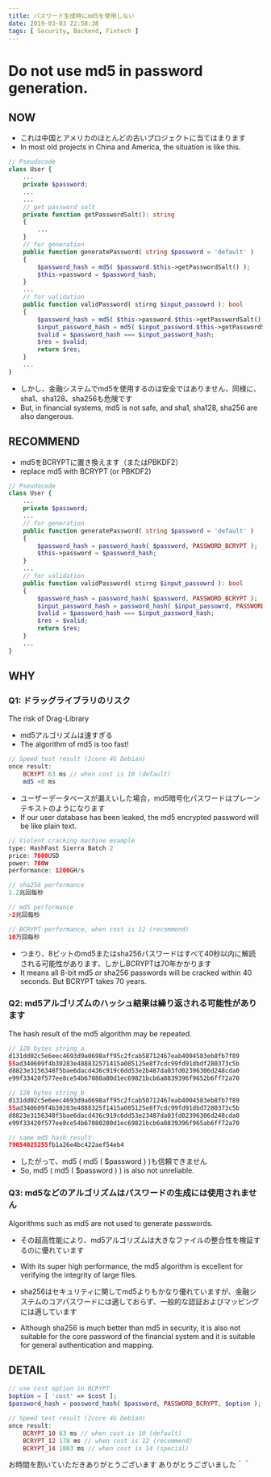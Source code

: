 ```yaml
---
title: パスワード生成時にmd5を使用しない
date: 2019-03-03 22:58:38
tags: [ Security, Backend, Fintech ]
---
```


# Do not use md5 in password generation.

## NOW
- これは中国とアメリカのほとんどの古いプロジェクトに当てはまります
- In most old projects in China and America, the situation is like this.

```php
// Pseudocode
class User {
	...
	private $password;
	...
	...
	// get password salt
	private function getPasswordSalt(): string
	{
		...
	}
	// for generation
	public function generatePassword( string $password = 'default' )
	{
		$password_hash = md5( $password.$this->getPasswordSalt() );
		$this->password = $password_hash;
	}
	...
	// for validation
	public function validPassword( stirng $input_passowrd ): bool
	{
		$password_hash = md5( $this->password.$this->getPasswordSalt() );
		$input_password_hash = md5( $input_password.$this->getPasswordSalt() );
		$valid = $password_hash === $input_password_hash;
		$res = $valid;
		return $res;
	}
	...
}
```

- しかし、金融システムでmd5を使用するのは安全ではありません，同様に、sha1、sha128、sha256も危険です
- But, in financial systems, md5 is not safe, and sha1, sha128, sha256 are also dangerous.

## RECOMMEND
- md5をBCRYPTに置き換えます（またはPBKDF2）
- replace md5 with BCRYPT (or PBKDF2)

```php
// Pseudocode
class User {
	...
	private $password;
	...
	// for generation
	public function generatePassword( string $password = 'default' )
	{
		$password_hash = password_hash( $password, PASSWORD_BCRYPT );
		$this->password = $password_hash;
	}
	...
	// for validation
	public function validPassword( stirng $input_passowrd ): bool
	{
		$password_hash = password_hash( $password, PASSWORD_BCRYPT );
		$input_password_hash = password_hash( $input_passowrd, PASSWORD_BCRYPT );
		$valid = $password_hash === $input_password_hash;
		$res = $valid;
		return $res;
	}
	...
}
```

## WHY

### Q1: ドラッグライブラリのリスク
The risk of Drag-Library
- md5アルゴリズムは速すぎる
- The algorithm of md5 is too fast!

```php
// Speed test result (2core 4G Debian)
once result:
	BCRYPT 63 ms // when cost is 10 (default)
	md5 <0 ms
```

- ユーザーデータベースが漏えいした場合，md5暗号化パスワードはプレーンテキストのようになります
- If our user database has been leaked, the md5 encrypted password will be like plain text.

```php
// Violent cracking machine example
type: HashFast Sierra Batch 2
price: 7000USD
power: 780W
performance: 1200GH/s

// sha256 performance
1.2兆回每秒

// md5 performance
>2兆回每秒

// BCRYPT performance, when cost is 12 (recommend)
10万回每秒
```

- つまり、8ビットのmd5またはsha256パスワードはすべて40秒以内に解読される可能性があります、しかしBCRYPTは70年かかります
- It means all 8-bit md5 or sha256 passwords will be cracked within 40 seconds. But BCRYPT takes 70 years.

### Q2: md5アルゴリズムのハッシュ結果は繰り返される可能性があります
The hash result of the md5 algorithm may be repeated.

```php
// 128 bytes string_a
d131dd02c5e6eec4693d9a0698aff95c2fcab58712467eab4004583eb8fb7f89 
55ad340609f4b30283e488832571415a085125e8f7cdc99fd91dbdf280373c5b 
d8823e3156348f5bae6dacd436c919c6dd53e2b487da03fd02396306d248cda0 
e99f33420f577ee8ce54b67080a80d1ec69821bcb6a8839396f9652b6ff72a70

// 128 bytes string_b
d131dd02c5e6eec4693d9a0698aff95c2fcab50712467eab4004583eb8fb7f89 
55ad340609f4b30283e4888325f1415a085125e8f7cdc99fd91dbd7280373c5b 
d8823e3156348f5bae6dacd436c919c6dd53e23487da03fd02396306d248cda0 
e99f33420f577ee8ce54b67080280d1ec69821bcb6a8839396f965ab6ff72a70

// same md5 hash result
79054025255fb1a26e4bc422aef54eb4
```

- したがって、md5 ( md5 ( $password ) )も信頼できません
- So, md5 ( md5 ( $password ) ) is also not unreliable.

### Q3: md5などのアルゴリズムはパスワードの生成には使用されません
Algorithms such as md5 are not used to generate passwords.

- その超高性能により、md5アルゴリズムは大きなファイルの整合性を検証するのに優れています
- With its super high performance, the md5 algorithm is excellent for verifying the integrity of large files.

- sha256はセキュリティに関してmd5よりもかなり優れていますが、金融システムのコアパスワードには適しておらず、一般的な認証およびマッピングには適しています
- Although sha256 is much better than md5 in security, it is also not suitable for the core password of the financial system and it is suitable for general authentication and mapping.

## DETAIL

```php
// use cost option in BCRYPT
$option = [ 'cost' => $cost ];
$password_hash = password_hash( $password, PASSWORD_BCRYPT, $option );

// Speed test result (2core 4G Debian)
once result:
	BCRYPT_10 63 ms // when cost is 10 (default)
	BCRYPT_12 178 ms // when cost is 12 (recommend)
	BCRYPT_14 1003 ms // when cost is 14 (special)
```

お時間を割いていただきありがとうございます
ありがとうございました＾＾
